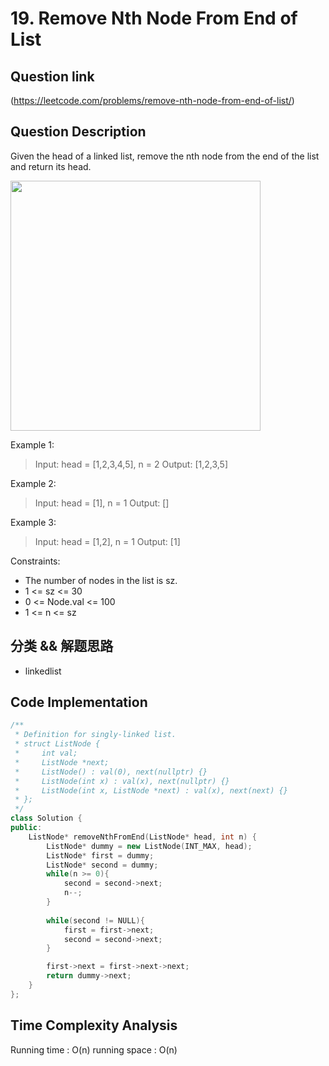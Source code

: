 # 19. Remove Nth Node From End of List

## Question link
(https://leetcode.com/problems/remove-nth-node-from-end-of-list/)

## Question Description
Given the head of a linked list, remove the nth node from the end of the list and return its head.

<img src="" width="400" />

Example 1:
> Input: head = [1,2,3,4,5], n = 2
> Output: [1,2,3,5]

Example 2:
> Input: head = [1], n = 1
> Output: []

Example 3:
> Input: head = [1,2], n = 1
> Output: [1]

Constraints:
- The number of nodes in the list is sz.
- 1 <= sz <= 30
- 0 <= Node.val <= 100
- 1 <= n <= sz
 
## 分类 && 解题思路
- linkedlist

## Code Implementation
```c++
/**
 * Definition for singly-linked list.
 * struct ListNode {
 *     int val;
 *     ListNode *next;
 *     ListNode() : val(0), next(nullptr) {}
 *     ListNode(int x) : val(x), next(nullptr) {}
 *     ListNode(int x, ListNode *next) : val(x), next(next) {}
 * };
 */
class Solution {
public:
    ListNode* removeNthFromEnd(ListNode* head, int n) {
        ListNode* dummy = new ListNode(INT_MAX, head);
        ListNode* first = dummy;
        ListNode* second = dummy;
        while(n >= 0){
            second = second->next;
            n--;
        }
        
        while(second != NULL){
            first = first->next;
            second = second->next;
        }

        first->next = first->next->next;
        return dummy->next;
    }
};
```

## Time Complexity Analysis
Running time  : O(n)
running space : O(n)